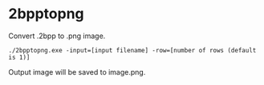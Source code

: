 # 2bpptopng

Convert .2bpp to .png image.

```
./2bpptopng.exe -input=[input filename] -row=[number of rows (default is 1)]
```

Output image will be saved to image.png.